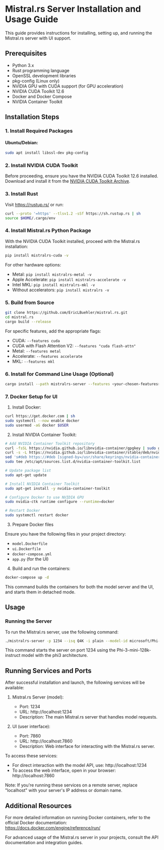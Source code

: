 # Mistral.rs Server Installation and Usage Guide

This guide provides instructions for installing, setting up, and running the Mistral.rs server with UI support.

## Prerequisites

- Python 3.x
- Rust programming language
- OpenSSL development libraries
- pkg-config (Linux only)
- NVIDIA GPU with CUDA support (for GPU acceleration)
- NVIDIA CUDA Toolkit 12.6
- Docker and Docker Compose
- NVIDIA Container Toolkit

## Installation Steps

### 1. Install Required Packages

#### Ubuntu/Debian:
```bash
sudo apt install libssl-dev pkg-config
```

### 2. Install NVIDIA CUDA Toolkit

Before proceeding, ensure you have the NVIDIA CUDA Toolkit 12.6 installed. Download and install it from the [NVIDIA CUDA Toolkit Archive](https://developer.nvidia.com/cuda-toolkit-archive).

### 3. Install Rust

Visit https://rustup.rs/ or run:

```bash
curl --proto '=https' --tlsv1.2 -sSf https://sh.rustup.rs | sh
source $HOME/.cargo/env
```

### 4. Install Mistral.rs Python Package

With the NVIDIA CUDA Toolkit installed, proceed with the Mistral.rs installation:

```bash
pip install mistralrs-cuda -v
```

For other hardware options:
- Metal: `pip install mistralrs-metal -v`
- Apple Accelerate: `pip install mistralrs-accelerate -v`
- Intel MKL: `pip install mistralrs-mkl -v`
- Without accelerators: `pip install mistralrs -v`

### 5. Build from Source

```bash
git clone https://github.com/EricLBuehler/mistral.rs.git
cd mistral.rs
cargo build --release
```

For specific features, add the appropriate flags:
- CUDA: `--features cuda`
- CUDA with Flash Attention V2: `--features "cuda flash-attn"`
- Metal: `--features metal`
- Accelerate: `--features accelerate`
- MKL: `--features mkl`

### 6. Install for Command Line Usage (Optional)

```bash
cargo install --path mistralrs-server --features <your-chosen-features>
```

### 7. Docker Setup for UI

1. Install Docker:

```bash
curl https://get.docker.com | sh
sudo systemctl --now enable docker
sudo usermod -aG docker $USER
```

2. Install NVIDIA Container Toolkit:

```bash
# Add NVIDIA Container Toolkit repository
curl -fsSL https://nvidia.github.io/libnvidia-container/gpgkey | sudo gpg --dearmor -o /usr/share/keyrings/nvidia-container-toolkit-keyring.gpg
curl -s -L https://nvidia.github.io/libnvidia-container/stable/deb/nvidia-container-toolkit.list | \
sed 's#deb https://#deb [signed-by=/usr/share/keyrings/nvidia-container-toolkit-keyring.gpg] https://#g' | \
sudo tee /etc/apt/sources.list.d/nvidia-container-toolkit.list

# Update package list
sudo apt-get update

# Install NVIDIA Container Toolkit
sudo apt-get install -y nvidia-container-toolkit

# Configure Docker to use NVIDIA GPU
sudo nvidia-ctk runtime configure --runtime=docker

# Restart Docker
sudo systemctl restart docker
```

3. Prepare Docker files

Ensure you have the following files in your project directory:
   - `model.Dockerfile`
   - `ui.Dockerfile`
   - `docker-compose.yml`
   - `app.py` (for the UI)

4. Build and run the containers:

```bash
docker-compose up -d
```

This command builds the containers for both the model server and the UI, and starts them in detached mode.

## Usage

### Running the Server

To run the Mistral.rs server, use the following command:

```bash
./mistralrs-server -p 1234 --isq Q4K -i plain --model-id microsoft/Phi-3-mini-128k-instruct --arch phi3
```

This command starts the server on port 1234 using the Phi-3-mini-128k-instruct model with the phi3 architecture.

## Running Services and Ports

After successful installation and launch, the following services will be available:

1. Mistral.rs Server (model):
   - Port: 1234
   - URL: http://localhost:1234
   - Description: The main Mistral.rs server that handles model requests.

2. UI (user interface):
   - Port: 7860
   - URL: http://localhost:7860
   - Description: Web interface for interacting with the Mistral.rs server.

To access these services:
- For direct interaction with the model API, use: http://localhost:1234
- To access the web interface, open in your browser: http://localhost:7860

Note: If you're running these services on a remote server, replace "localhost" with your server's IP address or domain name.

## Additional Resources

For more detailed information on running Docker containers, refer to the official Docker documentation: https://docs.docker.com/engine/reference/run/

For advanced usage of the Mistral.rs server in your projects, consult the API documentation and integration guides.
